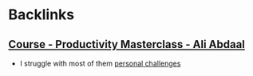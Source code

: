 
# Backlinks
## [Course - Productivity Masterclass - Ali Abdaal](<Course - Productivity Masterclass - Ali Abdaal.md>)
- I struggle with most of them [personal challenges](<personal challenges.md>)

